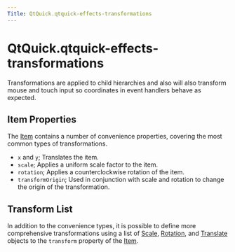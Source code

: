 ```yaml
---
Title: QtQuick.qtquick-effects-transformations
---
```


# QtQuick.qtquick-effects-transformations

<span class="subtitle"></span>
<!-- $$$qtquick-effects-transformations.html-description -->
<p>Transformations are applied to child hierarchies and also will also transform mouse and touch input so coordinates in event handlers behave as expected.</p>
<h2 id="item-properties">Item Properties</h2>
<p>The <a href="QtQuick.Item.md">Item</a> contains a number of convenience properties, covering the most common types of transformations.</p>
<ul>
<li><code>x</code> and <code>y</code>; Translates the item.</li>
<li><code>scale</code>; Applies a uniform scale factor to the item.</li>
<li><code>rotation</code>; Applies a counterclockwise rotation of the item.</li>
<li><code>transformOrigin</code>; Used in conjunction with scale and rotation to change the origin of the transformation.</li>
</ul>
<h2 id="transform-list">Transform List</h2>
<p>In addition to the convenience types, it is possible to define more comprehensive transformations using a list of <a href="QtQuick.Scale.md">Scale</a>, <a href="QtQuick.Rotation.md">Rotation</a>, and <a href="QtQuick.Translate.md">Translate</a> objects to the <code>transform</code> property of the <a href="QtQuick.Item.md">Item</a>.</p>
<!-- @@@qtquick-effects-transformations.html -->
